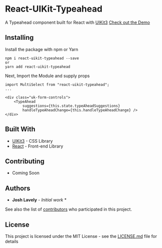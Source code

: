 # React-UIKit-Typeahead

A Typeahead component built for React with [UIKit3](https://https://getuikit.com/)
[Check out the Demo](https://https://getuikit.com/)

## Installing

Install the package with npm or Yarn

```React
npm i react-uikit-typeahead --save
or
yarn add react-uikit-typeahead

```

Next, Import the Module and supply props

```React
import MultiSelect from "react-uikit-typeahead";
...

<div class="uk-form-controls">
    <TypeAhead
        suggestions={this.state.typeAheadSuggestions}
        handleTypeAheadChange={this.handleTypeAheadChange} />
</div>
```

## Built With

* [UIKit3](http://www.dropwizard.io/1.0.2/docs/) - CSS Library
* [React](https://maven.apache.org/) - Front-end Library

## Contributing

* Coming Soon

## Authors

* **Josh Lavely** - *Initial work*  *

See also the list of [contributors](https://github.com/Azayzel/react-uikit-multiselect) who participated in this project.

## License

This project is licensed under the MIT License - see the [LICENSE.md](LICENSE.md) file for details
